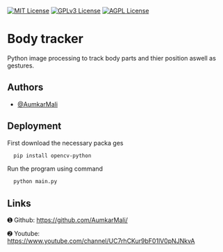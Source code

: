 


[![MIT License](https://img.shields.io/badge/License-MIT-green.svg)](https://choosealicense.com/licenses/mit/)
[![GPLv3 License](https://img.shields.io/badge/License-GPL%20v3-yellow.svg)](https://opensource.org/licenses/)
[![AGPL License](https://img.shields.io/badge/license-AGPL-blue.svg)](http://www.gnu.org/licenses/agpl-3.0)


# Body tracker

Python image processing to track body parts and thier position aswell as gestures.





## Authors

- [@AumkarMali](https://www.github.com/AumkarMali)


## Deployment

First download the necessary packa ges

```bash
  pip install opencv-python
```

Run the program using command

```bash
  python main.py
```
## Links

➊ Github: https://github.com/AumkarMali/

➋ Youtube: https://www.youtube.com/channel/UC7rhCKur9bF01lV0pNJNkvA
